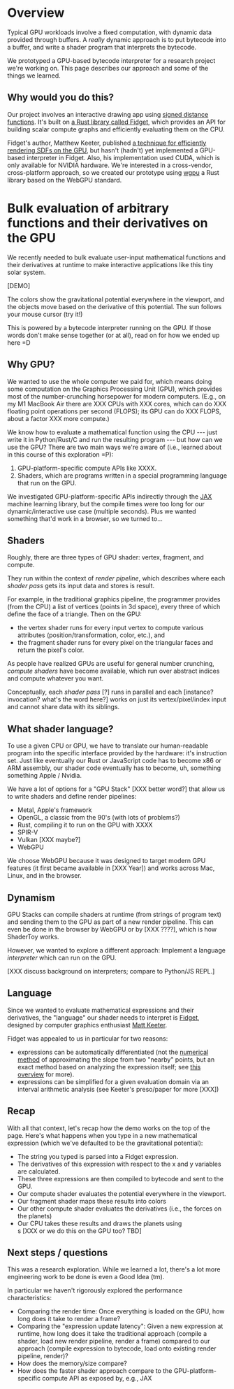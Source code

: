 # Overview

Typical GPU workloads involve a fixed computation, with dynamic data provided through buffers. A _really_ dynamic approach is to put bytecode into a buffer, and write a shader program that interprets the bytecode.

We prototyped a GPU-based bytecode interpreter for a research project we're working on. This page describes our approach and some of the things we learned.

## Why would you do this?

Our project involves an interactive drawing app using [signed distance functions](https://en.wikipedia.org/wiki/Signed_distance_function). It's built on [a Rust library called Fidget](https://github.com/mkeeter/fidget), which provides an API for building scalar compute graphs and efficiently evaluating them on the CPU.

Fidget's author, Matthew Keeter, published [a technique for efficiently rendering SDFs on the GPU][mpr], but hasn't (hadn't) yet implemented a GPU-based interpreter in Fidget. Also, his implementation used CUDA, which is only available for NVIDIA hardware. We're interested in a cross-vendor, cross-platform approach, so we created our prototype using [wgpu][] a Rust library based on the WebGPU standard.

[wgpu]: https://github.com/gfx-rs/wgpu

[mpr]: https://www.mattkeeter.com/research/mpr/

<!--
## Graveyard

If the structure of the computation changes, you can  either load a new shader program — maybe dropping frames as it's compiled…
-->











<!-- Hi Pat, here's my sketch of a post outline. Happy to discuss, and feel free to take whatever parts you want and integrate directly into a canonical version. -->

# Bulk evaluation of arbitrary functions and their derivatives on the GPU


We recently needed to bulk evaluate user-input mathematical functions and their derivatives at runtime to make interactive applications like this tiny solar system.

[DEMO]

The colors show the gravitational potential everywhere in the viewport, and the objects move based on the derivative of this potential.
The sun follows your mouse cursor (try it!)


This is powered by a bytecode interpreter running on the GPU. If those words don't make sense together (or at all), read on for how we ended up here =D


## Why GPU?

We wanted to use the whole computer we paid for, which means doing some computation on the Graphics Processing Unit (GPU), which provides most of the number-crunching horsepower for modern computers.
(E.g., on my M1 MacBook Air there are XXX CPUs with XXX cores, which can do XXX floating point operations per second (FLOPS); its GPU can do XXX FLOPS, about a factor XXX more compute.)

We know how to evaluate a mathematical function using the CPU --- just write it in Python/Rust/C and run the resulting program --- but how can we use the GPU?
There are two main ways we're aware of (i.e., learned about in this course of this exploration =P):

1. GPU-platform-specific compute APIs like XXXX.
2. Shaders, which are programs written in a special programming language that run on the GPU.

We investigated GPU-platform-specific APIs indirectly through the [JAX](https://jax.readthedocs.io/) machine learning library, but the compile times were too long for our dynamic/interactive use case (multiple seconds).
Plus we wanted something that'd work in a browser, so we turned to...


## Shaders

Roughly, there are three types of GPU shader: vertex, fragment, and compute.

They run within the context of *render pipeline*, which describes where each *shader pass* gets its input data and stores is result.

For example, in the traditional graphics pipeline, the programmer provides (from the CPU) a list of vertices (points in 3d space), every three of which define the face of a triangle.
Then on the GPU:

- the vertex shader runs for every input vertex to compute various attributes (position/transformation, color, etc.), and
- the fragment shader runs for every pixel on the triangular faces and return the pixel's color.

As people have realized GPUs are useful for general number crunching, *compute shaders* have become available, which run over abstract indices and compute whatever you want.

Conceptually, each *shader pass* [?] runs in parallel and each [instance? invocation? what's the word here?] works on just its vertex/pixel/index input and cannot share data with its siblings.


## What shader language?

To use a given CPU or GPU, we have to translate our human-readable program into the specific interface provided by the hardware: it's instruction set.
Just like eventually our Rust or JavaScript code has to become x86 or ARM assembly, our shader code eventually has to become, uh, something something Apple / Nvidia.

We have a lot of options for a "GPU Stack" [XXX better word?] that allow us to write shaders and define render pipelines:

- Metal, Apple's framework
- OpenGL, a classic from the 90's (with lots of problems?)
- Rust, compiling it to run on the GPU with XXXX
- SPIR-V
- Vulkan [XXX maybe?]
- WebGPU

We choose WebGPU because it was designed to target modern GPU features (it first became available in [XXX Year]) and works across Mac, Linux, and in the browser.


## Dynamism

GPU Stacks can compile shaders at runtime (from strings of program text) and sending them to the GPU as part of a new render pipeline.
This can even be done in the browser by WebGPU or by [XXX ????], which is how ShaderToy works.

However, we wanted to explore a different approach: Implement a language *interpreter* which can run on the GPU.

[XXX discuss background on interpreters; compare to Python/JS REPL.]


## Language

Since we wanted to evaluate mathematical expressions and their derivatives, the "language" our shader needs to interpret is [Fidget](XXX), designed by computer graphics enthusiast [Matt Keeter](XXX).

Fidget was appealed to us in particular for two reasons:

- expressions can be automatically differentiated (not the [numerical method](https://en.wikipedia.org/wiki/Finite_difference_method) of approximating the slope from two "nearby" points, but an exact method based on analyzing the expression itself; see [this overview](https://rufflewind.com/2016-12-30/reverse-mode-automatic-differentiation) for more).
- expressions can be simplified for a given evaluation domain via an interval arithmetic analysis (see Keeter's preso/paper for more [XXX])


## Recap

With all that context, let's recap how the demo works on the top of the page.
Here's what happens when you type in a new mathematical expression (which we've defaulted to be the gravitational potential):

- The string you typed is parsed into a Fidget expression.
- The derivatives of this expression with respect to the x and y variables are calculated.
- These three expressions are then compiled to bytecode and sent to the GPU.
- Our compute shader evaluates the potential everywhere in the viewport.
- Our fragment shader maps these results into colors
- Our other compute shader evaluates the derivatives (i.e., the forces on the planets)
- Our CPU takes these results and draws the planets using <div>s [XXX or we do this on the GPU too? TBD]


## Next steps / questions

This was a research exploration.
While we learned a lot, there's a lot more engineering work to be done is even a Good Idea (tm).

In particular we haven't rigorously explored the performance characteristics:
- Comparing the render time: Once everything is loaded on the GPU, how long does it take to render a frame?
- Comparing the "expression update latency": Given a new expression at runtime, how long does it take the traditional approach (compile a shader, load new render pipeline, render a frame) compared to our approach (compile expression to bytecode, load onto existing render pipeline, render)?
- How does the memory/size compare?
- How does the faster shader approach compare to the GPU-platform-specific compute API as exposed by, e.g., JAX

